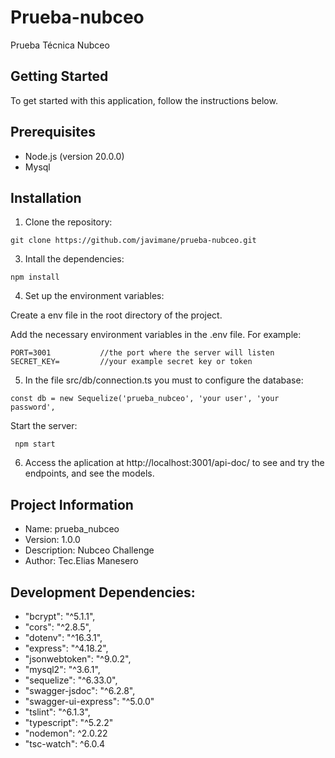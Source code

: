 # Prueba-nubceo
Prueba Técnica Nubceo

## Getting Started
To get started with this application, follow the instructions below.

## Prerequisites
* Node.js (version 20.0.0)
* Mysql 

## Installation
 1. Clone the repository:
```
git clone https://github.com/javimane/prueba-nubceo.git
```
 3. Intall the dependencies:
```
npm install
```
 4. Set up the environment variables:
    
Create a env file in the root directory of the project.

Add the necessary environment variables in the .env file. For example:
```
PORT=3001           //the port where the server will listen
SECRET_KEY=         //your example secret key or token
```
5. In the file src/db/connection.ts you must to configure the database:
 ```
const db = new Sequelize('prueba_nubceo', 'your user', 'your password',
```
Start the server:
```
 npm start
```
 6. Access the aplication at http://localhost:3001/api-doc/ to see and try the endpoints, and see the models.

## Project Information
 * Name: prueba_nubceo
 * Version: 1.0.0
 * Description: Nubceo Challenge
 * Author: Tec.Elias Manesero

## Development Dependencies:
  * "bcrypt": "^5.1.1",
  * "cors": "^2.8.5",
  * "dotenv": "^16.3.1",
  * "express": "^4.18.2",
  * "jsonwebtoken": "^9.0.2",
  * "mysql2": "^3.6.1",
  * "sequelize": "^6.33.0",
  * "swagger-jsdoc": "^6.2.8",
  * "swagger-ui-express": "^5.0.0"
  * "tslint": "^6.1.3",
  * "typescript": "^5.2.2"
  * "nodemon": ^2.0.22
  * "tsc-watch": ^6.0.4

    
